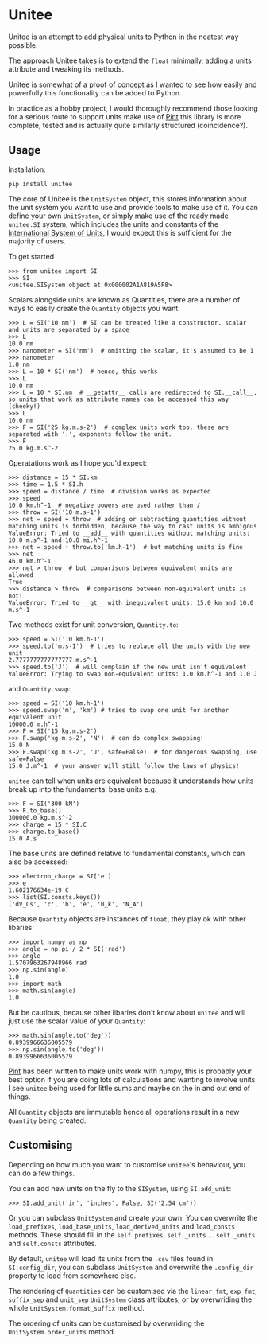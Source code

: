# Unitee

Unitee is an attempt to add physical units to Python in the neatest way possible.

The approach Unitee takes is to extend the `float` minimally, adding a units attribute and tweaking its methods.

Unitee is somewhat of a proof of concept as I wanted to see how easily and powerfully this functionality can be added to Python.

In practice as a hobby project, I would thoroughly recommend those looking for a serious route to support units make use of [Pint](https://github.com/hgrecco/pint) this library is more complete, tested and is actually quite similarly structured (coincidence?).

## Usage

Installation:

    pip install unitee

The core of Unitee is the `UnitSystem` object, this stores information about the unit system you want to use and provide tools to make use of it. You can define your own `UnitSystem`, or simply make use of the ready made `unitee.SI` system, which includes the units and constants of the [International System of Units](https://simple.wikipedia.org/wiki/International_System_of_Units), I would expect this is sufficient for the majority of users. 

To get started

    >>> from unitee import SI
    >>> SI
    <unitee.SISystem object at 0x000002A1A819A5F8>

Scalars alongside units are known as Quantities, there are a number of ways to easily create the `Quantity` objects you want:

    >>> L = SI('10 nm')  # SI can be treated like a constructor. scalar and units are separated by a space
    >>> L
    10.0 nm
    >>> nanometer = SI('nm')  # omitting the scalar, it's assumed to be 1
    >>> nanometer
    1.0 nm
    >>> L = 10 * SI('nm')  # hence, this works
    >>> L
    10.0 nm
    >>> L = 10 * SI.nm  # __getattr__ calls are redirected to SI.__call__, so units that work as attribute names can be accessed this way (cheeky!)
    >>> L
    10.0 nm
    >>> F = SI('25 kg.m.s-2')  # complex units work too, these are separated with '.', exponents follow the unit.
    >>> F
    25.0 kg.m.s^-2

Operatations work as I hope you'd expect:

    >>> distance = 15 * SI.km
    >>> time = 1.5 * SI.h
    >>> speed = distance / time  # division works as expected
    >>> speed
    10.0 km.h^-1  # negative powers are used rather than /
    >>> throw = SI('10 m.s-1')
    >>> net = speed + throw  # adding or subtracting quantities without matching units is forbidden, because the way to cast units is ambigous
    ValueError: Tried to __add__ with quantities without matching units: 10.0 m.s^-1 and 10.0 mi.h^-1
    >>> net = speed + throw.to('km.h-1')  # but matching units is fine
    >>> net 
    46.0 km.h^-1
    >>> net > throw  # but comparisons between equivalent units are allowed
    True
    >>> distance > throw  # comparisons between non-equivalent units is not!
    ValueError: Tried to __gt__ with inequivalent units: 15.0 km and 10.0 m.s^-1

Two methods exist for unit conversion, `Quantity.to`:

    >>> speed = SI('10 km.h-1')
    >>> speed.to('m.s-1')  # tries to replace all the units with the new unit
    2.7777777777777777 m.s^-1
    >>> speed.to('J')  # will complain if the new unit isn't equivalent
    ValueError: Trying to swap non-equivalent units: 1.0 km.h^-1 and 1.0 J
    
and `Quantity.swap`:

    >>> speed = SI('10 km.h-1')    
    >>> speed.swap('m', 'km') # tries to swap one unit for another equivalent unit
    10000.0 m.h^-1
    >>> F = SI('15 kg.m.s-2') 
    >>> F.swap('kg.m.s-2', 'N')  # can do complex swapping!
    15.0 N 
    >>> F.swap('kg.m.s-2', 'J', safe=False)  # for dangerous swapping, use safe=False
    15.0 J.m^-1  # your answer will still follow the laws of physics!

`unitee` can tell when units are equivalent because it understands how units break up into the fundamental base units e.g.

    >>> F = SI('300 kN')
    >>> F.to_base()
    300000.0 kg.m.s^-2
    >>> charge = 15 * SI.C
    >>> charge.to_base()
    15.0 A.s

The base units are defined relative to fundamental constants, which can also be accessed:
    
    >>> electron_charge = SI['e']
    >>> e
    1.602176634e-19 C
    >>> list(SI.consts.keys())
    ['dV_Cs', 'c', 'h', 'e', 'B_k', 'N_A']
    
Because `Quantity` objects are instances of `float`, they play ok with other libaries:

    >>> import numpy as np
    >>> angle = np.pi / 2 * SI('rad')
    >>> angle
    1.5707963267948966 rad
    >>> np.sin(angle)
    1.0
    >>> import math
    >>> math.sin(angle)
    1.0

But be cautious, because other libaries don't know about `unitee` and will just use the scalar value of your `Quantity`:

    >>> math.sin(angle.to('deg'))
    0.8939966636005579
    >>> np.sin(angle.to('deg'))
    0.8939966636005579
    
[Pint](https://github.com/hgrecco/pint) has been written to make units work with numpy, this is probably your best option if you are doing lots of calculations and wanting to involve units. I see `unitee` being used for little sums and maybe on the in and out end of things.    

All `Quantity` objects are immutable hence all operations result in a new `Quantity` being created.

## Customising

Depending on how much you want to customise `unitee`'s behaviour, you can do a few things.

You can add new units on the fly to the `SISystem`, using `SI.add_unit`:

    >>> SI.add_unit('in', 'inches', False, SI('2.54 cm'))
    
Or you can subclass `UnitSystem` and create your own. You can overwrite the `load_prefixes`, `load_base_units`, `load_derived_units` and `load_consts` methods. These should fill in the `self.prefixes`, `self._units` ... `self._units` and `self.consts` attributes. 

By default, `unitee` will load its units from the `.csv` files found in `SI.config_dir`, you can subclass `UnitSystem` and overwrite the `.config_dir` property to load from somewhere else.

The rendering of `Quantities` can be customised via the `linear_fmt`, `exp_fmt`, `suffix_sep` and `unit_sep` `UnitSystem` class attributes, or by overwriding the whole `UnitSystem.format_suffix` method.

The ordering of units can be customised by overwriding the `UnitSystem.order_units` method. 